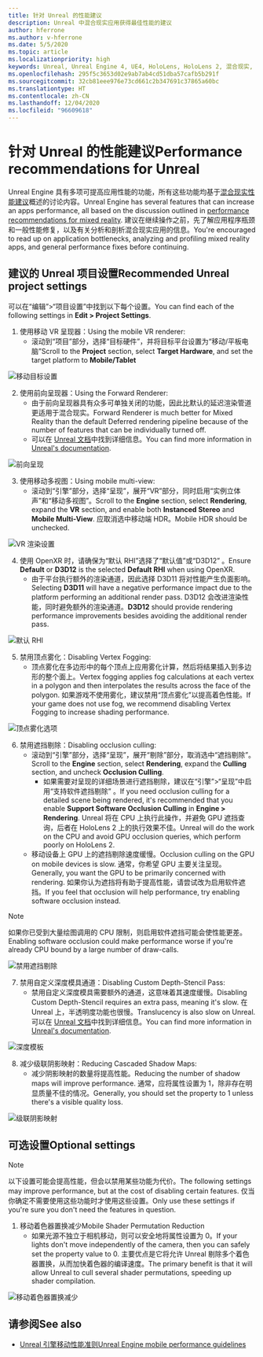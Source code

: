 ```yaml
---
title: 针对 Unreal 的性能建议
description: Unreal 中混合现实应用获得最佳性能的建议
author: hferrone
ms.author: v-hferrone
ms.date: 5/5/2020
ms.topic: article
ms.localizationpriority: high
keywords: Unreal, Unreal Engine 4, UE4, HoloLens, HoloLens 2, 混合现实, 性能, 优化, 设置, 文档
ms.openlocfilehash: 295f5c3653d02e9ab7ab4cd51dba57cafb5b291f
ms.sourcegitcommit: 32cb81eee976e73cd661c2b347691c37865a60bc
ms.translationtype: HT
ms.contentlocale: zh-CN
ms.lasthandoff: 12/04/2020
ms.locfileid: "96609618"
---
```

# <a name="performance-recommendations-for-unreal"></a><span data-ttu-id="c7a56-104">针对 Unreal 的性能建议</span><span class="sxs-lookup"><span data-stu-id="c7a56-104">Performance recommendations for Unreal</span></span>

<span data-ttu-id="c7a56-105">Unreal Engine 具有多项可提高应用性能的功能，所有这些功能均基于[混合现实性能建议](../platform-capabilities-and-apis/understanding-performance-for-mixed-reality.md)概述的讨论内容。</span><span class="sxs-lookup"><span data-stu-id="c7a56-105">Unreal Engine has several features that can increase an apps performance, all based on the discussion outlined in [performance recommendations for mixed reality](../platform-capabilities-and-apis/understanding-performance-for-mixed-reality.md).</span></span> <span data-ttu-id="c7a56-106">建议在继续操作之前，先了解应用程序瓶颈和一般性能修复，以及有关分析和剖析混合现实应用的信息。</span><span class="sxs-lookup"><span data-stu-id="c7a56-106">You're encouraged to read up on application bottlenecks, analyzing and profiling mixed reality apps, and general performance fixes before continuing.</span></span>

## <a name="recommended-unreal-project-settings"></a><span data-ttu-id="c7a56-107">建议的 Unreal 项目设置</span><span class="sxs-lookup"><span data-stu-id="c7a56-107">Recommended Unreal project settings</span></span>
<span data-ttu-id="c7a56-108">可以在“编辑”>“项目设置”中找到以下每个设置。</span><span class="sxs-lookup"><span data-stu-id="c7a56-108">You can find each of the following settings in **Edit > Project Settings**.</span></span>

1. <span data-ttu-id="c7a56-109">使用移动 VR 呈现器：</span><span class="sxs-lookup"><span data-stu-id="c7a56-109">Using the mobile VR renderer:</span></span>
    * <span data-ttu-id="c7a56-110">滚动到“项目”部分，选择“目标硬件”，并将目标平台设置为“移动/平板电脑”</span><span class="sxs-lookup"><span data-stu-id="c7a56-110">Scroll to the **Project** section, select **Target Hardware**, and set the target platform to **Mobile/Tablet**</span></span>

![移动目标设置](images/unreal/performance-recommendations-img-01.png)

2. <span data-ttu-id="c7a56-112">使用前向呈现器：</span><span class="sxs-lookup"><span data-stu-id="c7a56-112">Using the Forward Renderer:</span></span> 
    * <span data-ttu-id="c7a56-113">由于前向呈现器具有众多可单独关闭的功能，因此比默认的延迟渲染管道更适用于混合现实。</span><span class="sxs-lookup"><span data-stu-id="c7a56-113">Forward Renderer is much better for Mixed Reality than the default Deferred rendering pipeline because of the number of features that can be individually turned off.</span></span> 
    * <span data-ttu-id="c7a56-114">可以在 [Unreal 文档](https://docs.unrealengine.com/Platforms/VR/DevelopVR/VRPerformance/index.html)中找到详细信息。</span><span class="sxs-lookup"><span data-stu-id="c7a56-114">You can find more information in [Unreal's documentation](https://docs.unrealengine.com/Platforms/VR/DevelopVR/VRPerformance/index.html).</span></span>

![前向呈现](images/unreal/performance-recommendations-img-04.png)

3. <span data-ttu-id="c7a56-116">使用移动多视图：</span><span class="sxs-lookup"><span data-stu-id="c7a56-116">Using mobile multi-view:</span></span>
    * <span data-ttu-id="c7a56-117">滚动到“引擎”部分，选择“呈现”，展开“VR”部分，同时启用“实例立体声”和“移动多视图”。</span><span class="sxs-lookup"><span data-stu-id="c7a56-117">Scroll to the **Engine** section, select **Rendering**, expand the **VR** section, and enable both **Instanced Stereo** and **Mobile Multi-View**.</span></span> <span data-ttu-id="c7a56-118">应取消选中移动端 HDR。</span><span class="sxs-lookup"><span data-stu-id="c7a56-118">Mobile HDR should be unchecked.</span></span>

![VR 渲染设置](images/unreal/performance-recommendations-img-03.png)

4. <span data-ttu-id="c7a56-120">使用 OpenXR 时，请确保为“默认 RHI”选择了“默认值”或“D3D12”  。</span><span class="sxs-lookup"><span data-stu-id="c7a56-120">Ensure **Default** or **D3D12** is the selected **Default RHI** when using OpenXR.</span></span>
    * <span data-ttu-id="c7a56-121">由于平台执行额外的渲染通道，因此选择 D3D11 将对性能产生负面影响。</span><span class="sxs-lookup"><span data-stu-id="c7a56-121">Selecting **D3D11** will have a negative performance impact due to the platform performing an additional render pass.</span></span> <span data-ttu-id="c7a56-122">D3D12 会改进渲染性能，同时避免额外的渲染通道。</span><span class="sxs-lookup"><span data-stu-id="c7a56-122">**D3D12** should provide rendering performance improvements besides avoiding the additional render pass.</span></span>

![默认 RHI](images/unreal/performance-recommendations-img-09.png)

5. <span data-ttu-id="c7a56-124">禁用顶点雾化：</span><span class="sxs-lookup"><span data-stu-id="c7a56-124">Disabling Vertex Fogging:</span></span> 
    * <span data-ttu-id="c7a56-125">顶点雾化在多边形中的每个顶点上应用雾化计算，然后将结果插入到多边形的整个面上。</span><span class="sxs-lookup"><span data-stu-id="c7a56-125">Vertex fogging applies fog calculations at each vertex in a polygon and then interpolates the results across the face of the polygon.</span></span> <span data-ttu-id="c7a56-126">如果游戏不使用雾化，建议禁用“顶点雾化”以提高着色性能。</span><span class="sxs-lookup"><span data-stu-id="c7a56-126">If your game does not use fog, we recommend disabling Vertex Fogging to increase shading performance.</span></span>

![顶点雾化选项​​](images/unreal/performance-recommendations-img-05.png)

6. <span data-ttu-id="c7a56-128">禁用遮挡剔除：</span><span class="sxs-lookup"><span data-stu-id="c7a56-128">Disabling occlusion culling:</span></span>
    * <span data-ttu-id="c7a56-129">滚动到“引擎”部分，选择“呈现”，展开“剔除”部分，取消选中“遮挡剔除”。</span><span class="sxs-lookup"><span data-stu-id="c7a56-129">Scroll to the **Engine** section, select **Rendering**, expand the **Culling** section, and uncheck **Occlusion Culling**.</span></span>
        + <span data-ttu-id="c7a56-130">如果需要对呈现的详细场景进行遮挡剔除，建议在“引擎”>“呈现”中启用“支持软件遮挡剔除” 。</span><span class="sxs-lookup"><span data-stu-id="c7a56-130">If you need occlusion culling for a detailed scene being rendered, it's recommended that you enable **Support Software Occlusion Culling** in **Engine > Rendering**.</span></span> <span data-ttu-id="c7a56-131">Unreal 将在 CPU 上执行此操作，并避免 GPU 遮挡查询，后者在 HoloLens 2 上的执行效果不佳。</span><span class="sxs-lookup"><span data-stu-id="c7a56-131">Unreal will do the work on the CPU and avoid GPU occlusion queries, which perform poorly on HoloLens 2.</span></span>
    * <span data-ttu-id="c7a56-132">移动设备上 GPU 上的遮挡剔除速度缓慢。</span><span class="sxs-lookup"><span data-stu-id="c7a56-132">Occlusion culling on the GPU on mobile devices is slow.</span></span> <span data-ttu-id="c7a56-133">通常，你希望 GPU 主要关注呈现。</span><span class="sxs-lookup"><span data-stu-id="c7a56-133">Generally, you want the GPU to be primarily concerned with rendering.</span></span> <span data-ttu-id="c7a56-134">如果你认为遮挡将有助于提高性能，请尝试改为启用软件遮挡。</span><span class="sxs-lookup"><span data-stu-id="c7a56-134">If you feel that occlusion will help performance, try enabling software occlusion instead.</span></span> 

> [!NOTE]
> <span data-ttu-id="c7a56-135">如果你已受到大量绘图调用的 CPU 限制，则启用软件遮挡可能会使性能更差。</span><span class="sxs-lookup"><span data-stu-id="c7a56-135">Enabling software occlusion could make performance worse if you're already CPU bound by a large number of draw-calls.</span></span>

![禁用遮挡剔除](images/unreal/performance-recommendations-img-02.png)

7. <span data-ttu-id="c7a56-137">禁用自定义深度模具通道：</span><span class="sxs-lookup"><span data-stu-id="c7a56-137">Disabling Custom Depth-Stencil Pass:</span></span>
    * <span data-ttu-id="c7a56-138">禁用自定义深度模具需要额外的通道，这意味着其速度缓慢。</span><span class="sxs-lookup"><span data-stu-id="c7a56-138">Disabling Custom Depth-Stencil requires an extra pass, meaning it's slow.</span></span> <span data-ttu-id="c7a56-139">在 Unreal 上，半透明度功能也很慢。</span><span class="sxs-lookup"><span data-stu-id="c7a56-139">Translucency is also slow on Unreal.</span></span> <span data-ttu-id="c7a56-140">可以在 [Unreal 文档](https://docs.unrealengine.com/Engine/Performance/Guidelines/index.html)中找到详细信息。</span><span class="sxs-lookup"><span data-stu-id="c7a56-140">You can find more information in [Unreal's documentation](https://docs.unrealengine.com/Engine/Performance/Guidelines/index.html).</span></span>

![深度模板](images/unreal/performance-recommendations-img-06.png)

8. <span data-ttu-id="c7a56-142">减少级联阴影映射：</span><span class="sxs-lookup"><span data-stu-id="c7a56-142">Reducing Cascaded Shadow Maps:</span></span> 
    * <span data-ttu-id="c7a56-143">减少阴影映射的数量将提高性能。</span><span class="sxs-lookup"><span data-stu-id="c7a56-143">Reducing the number of shadow maps will improve performance.</span></span> <span data-ttu-id="c7a56-144">通常，应将属性设置为 1，除非存在明显质量不佳的情况。</span><span class="sxs-lookup"><span data-stu-id="c7a56-144">Generally, you should set the property to 1 unless there's a visible quality loss.</span></span> 

![级联阴影映射](images/unreal/performance-recommendations-img-07.png)

## <a name="optional-settings"></a><span data-ttu-id="c7a56-146">可选设置</span><span class="sxs-lookup"><span data-stu-id="c7a56-146">Optional settings</span></span>

> [!NOTE]
> <span data-ttu-id="c7a56-147">以下设置可能会提高性能，但会以禁用某些功能为代价。</span><span class="sxs-lookup"><span data-stu-id="c7a56-147">The following settings may improve performance, but at the cost of disabling certain features.</span></span> <span data-ttu-id="c7a56-148">仅当你确定不需要使用这些功能时才使用这些设置。</span><span class="sxs-lookup"><span data-stu-id="c7a56-148">Only use these settings if you're sure you don't need the features in question.</span></span>

1. <span data-ttu-id="c7a56-149">移动着色器置换减少</span><span class="sxs-lookup"><span data-stu-id="c7a56-149">Mobile Shader Permutation Reduction</span></span>
    * <span data-ttu-id="c7a56-150">如果光源不独立于相机移动，则可以安全地将属性设置为 0。</span><span class="sxs-lookup"><span data-stu-id="c7a56-150">If your lights don't move independently of the camera, then you can safely set the property value to 0.</span></span> <span data-ttu-id="c7a56-151">主要优点是它将允许 Unreal 剔除多个着色器置换，从而加快着色器的编译速度。</span><span class="sxs-lookup"><span data-stu-id="c7a56-151">The primary benefit is that it will allow Unreal to cull several shader permutations, speeding up shader compilation.</span></span>

![移动着色器置换减少](images/unreal/performance-recommendations-img-08.png)

## <a name="see-also"></a><span data-ttu-id="c7a56-153">请参阅</span><span class="sxs-lookup"><span data-stu-id="c7a56-153">See also</span></span>
* [<span data-ttu-id="c7a56-154">Unreal 引擎移动性能准则</span><span class="sxs-lookup"><span data-stu-id="c7a56-154">Unreal Engine mobile performance guidelines</span></span>]( https://docs.unrealengine.com/Platforms/Mobile/Performance/index.html)